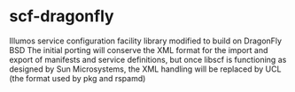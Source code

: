 # scf-dragonfly
Illumos service configuration facility library modified to build on DragonFly BSD
The initial porting will conserve the XML format for the import and export
of manifests and service definitions, but once libscf is functioning as
designed by Sun Microsystems, the XML handling will be replaced by UCL (the
format used by pkg and rspamd)
